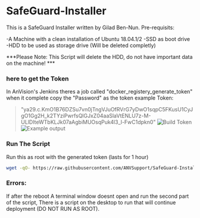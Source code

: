 # SafeGuard-Installer
This is a SafeGuard Installer written by Gilad Ben-Nun.
Pre-requisits: 

-A Machine with a clean installation of Ubuntu 18.04.1/2
-SSD as boot drive
-HDD to be used as storage drive (Will be deleted completly)

***Please Note: This Script will delete the HDD, do not have important data on the machine! ***

### here to get the Token
In AnVision's Jenkins theres a job called "docker_registery_generate_token"
when it complete copy the "Password" as the token
example Token:
> "ya29.c.KmO1B76DZSu7vn0jTngVJuOfRVrG7yDwO1sqpC5FKusU1CyJgO1Gg2H_k2TYziPwrfsQlGJxZ04aaSlaVtENLU7z-M-ULlDIteWTbKLJk07aAgbiMUOsqPuk4l3_l-FwC1dpkn0"
![Build Token](https://i.ibb.co/BqwSjMV/docker-registery-genereate-token.png)
![Example output](https://i.ibb.co/WGQYjq5/Token.png)
### Run The Script
Run this as root with the generated token (lasts for 1 hour)

```bash
wget -qO- https://raw.githubusercontent.com/ANVSupport/SafeGuard-Installer/master/main.sh | bash -s -- <TOKEN>
```

### Errors:
If after the reboot A terminal window doesnt open and run the second part of the script, There is a script on the desktop to run that will continue deployment (DO NOT RUN AS ROOT).